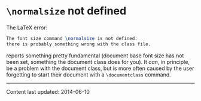 # `\normalsize` not defined

The LaTeX error:
```latex
The font size command \normalsize is not defined:
there is probably something wrong with the class file.
```
reports something pretty fundamental (document base font size has not
been set, something the document class does for you).  It _can_,
in principle, be a problem with the document class, but is more often
caused by the user forgetting to start their document with a
`\documentclass` command.


----

Content last updated: 2014-06-10
